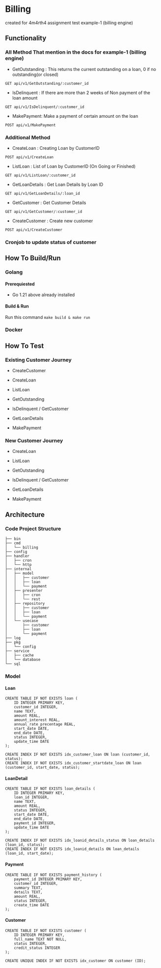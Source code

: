 # Billing
created for 4m4rth4 assignment test example-1 (billing engine)

## Functionality

### All Method That mention in the docs for example-1 (billing engine)
- GetOutstanding : This returns the current outstanding on a loan, 0 if no outstanding(or closed)
```
GET api/v1/GetOutstanding/:customer_id
```
- IsDelinquent : If there are more than 2 weeks of Non payment of the loan amount
```
GET api/v1/IsDelinquent/:customer_id
```
- MakePayment: Make a payment of certain amount on the loan
```
POST api/v1/MakePayment
```

### Additional Method
- CreateLoan : Creating Loan by CustomerID
```
POST api/v1/CreateLoan
```
- ListLoan : List of Loan by CustomerID (On Going or Finished)
```
GET api/v1/ListLoan/:customer_id
```
- GetLoanDetails : Get Loan Details by Loan ID
```
GET api/v1/GetLoanDetails/:loan_id
```
- GetCustomer : Get Customer Details
```
GET api/v1/GetCustomer/:customer_id
```
- CreateCustomer : Create new customer
```
POST api/v1/CreateCustomer
```

### Cronjob to update status of customer

## How To Build/Run

### Golang
#### Prerequiested

- Go 1.21 above already installed 

#### Build & Run

Run this command
`make build & make run`

### Docker



## How To Test

### Existing Customer Journey

- CreateCustomer

- CreateLoan

- ListLoan

- GetOutstanding

- IsDelinquent / GetCustomer

- GetLoanDetails

- MakePayment

### New Customer Journey

- CreateLoan

- ListLoan

- GetOutstanding

- IsDelinquent / GetCustomer

- GetLoanDetails

- MakePayment

## Architecture

### Code Project Structure

```
├── bin
├── cmd
│   └── billing
├── config
├── handler
│   ├── cron
│   └── http
├── internal
│   ├── model
│   │   ├── customer
│   │   ├── loan
│   │   └── payment
│   ├── presenter
│   │   ├── cron
│   │   └── rest
│   ├── repository
│   │   ├── customer
│   │   ├── loan
│   │   └── payment
│   └── usecase
│       ├── customer
│       ├── loan
│       └── payment
├── log
├── pkg
│   └── config
├── service
│   ├── cache
│   └── database
└── sql
```

### Model

#### Loan

```
CREATE TABLE IF NOT EXISTS loan (
    ID INTEGER PRIMARY KEY,
    customer_id INTEGER,
    name TEXT,
    amount REAL,
    amount_interest REAL,
    annual_rate_precentage REAL,
    start_date DATE,
    end_date DATE,
    status INTEGER,
    update_time DATE
);

CREATE INDEX IF NOT EXISTS idx_customer_loan ON loan (customer_id, status);
CREATE INDEX IF NOT EXISTS idx_customer_startdate_loan ON loan (customer_id, start_date, status);
```

#### LoanDetail

```
CREATE TABLE IF NOT EXISTS loan_details (
	ID INTEGER PRIMARY KEY,
    loan_id INTEGER,
    name TEXT,
    amount REAL,
    status INTEGER,
    start_date DATE,
    end_date DATE,
    payment_id INTEGER,
    update_time DATE
);

CREATE INDEX IF NOT EXISTS idx_loanid_details_status ON loan_details (loan_id, status);
CREATE INDEX IF NOT EXISTS idx_loanid_details ON loan_details (loan_id, start_date);
```

#### Payment
```
CREATE TABLE IF NOT EXISTS payment_history (
    payment_id INTEGER PRIMARY KEY,
    customer_id INTEGER,
    summary TEXT,
    details TEXT,
    amount REAL,
    status INTEGER,
    create_time DATE
);
```

#### Customer
```
CREATE TABLE IF NOT EXISTS customer (
    ID INTEGER PRIMARY KEY,
    full_name TEXT NOT NULL,
    status INTEGER,
    credit_status INTEGER
);

CREATE UNIQUE INDEX IF NOT EXISTS idx_customer ON customer (ID);
```

